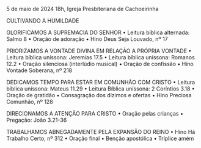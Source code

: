 5 de maio de 2024
18h, Igreja Presbiteriana de Cachoeirinha

CULTIVANDO A HUMILDADE

GLORIFICAMOS A SUPREMACIA DO SENHOR
•	Leitura bíblica alternada: Salmo 8
•	Oração de adoração
•	Hino Deus Seja Louvado, nº 17

PRIORIZAMOS A VONTADE DIVINA EM RELAÇÃO A PRÓPRIA VONTADE
•	Leitura bíblica uníssona: Jeremias 17.5
•	Leitura bíblica uníssona: Romanos 12.2
•	Oração silenciosa (interlúdio musical)
•	Oração de confissão
•	Hino Vontade Soberana, nº 218

DEDICAMOS TEMPO PARA ESTAR EM COMUNHÃO COM CRISTO
•	Leitura bíblica uníssona: Mateus 11.29
•	Leitura Bíblica uníssona: 2 Coríntios 3.18
•	Oração de gratidão
•	Consagração dos dízimos e ofertas
•	Hino Preciosa Comunhão, nº 128

DIRECIONAMOS A ATENÇÃO PARA CRISTO
•	Oração pelas crianças
•	Pregação: João 3.21-36

TRABALHAMOS ABNEGADAMENTE PELA EXPANSÃO DO REINO
•	Hino Há Trabalho Certo, nº 312
•	Oração final
•	Benção apostólica
•	Tríplice amém